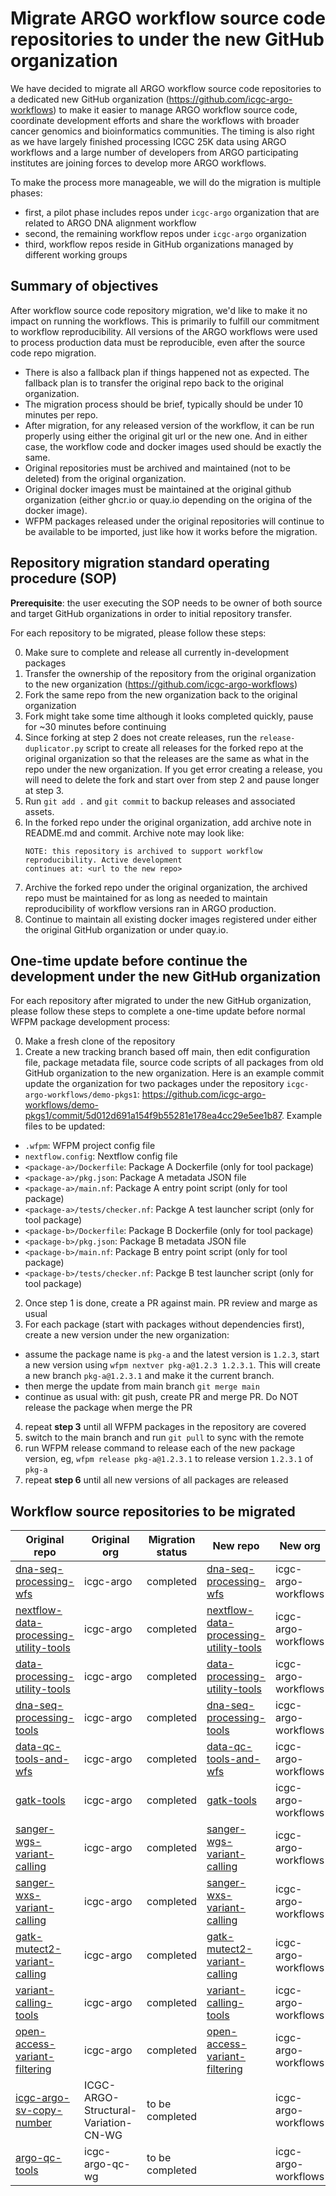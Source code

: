 # Migrate ARGO workflow source code repositories to under the new GitHub organization

We have decided to migrate all ARGO workflow source code repositories to a dedicated new
GitHub organization (https://github.com/icgc-argo-workflows) to make it easier to manage
ARGO workflow source code, coordinate development efforts and share the workflows with
broader cancer genomics and bioinformatics communities. The timing is also right as we have
largely finished processing ICGC 25K data using ARGO workflows and a large number of
developers from ARGO participating institutes are joining forces to develop more ARGO workflows.

To make the process more manageable, we will do the migration is multiple phases:
* first, a pilot phase includes repos under `icgc-argo` organization that are related to ARGO DNA alignment workflow
* second, the remaining workflow repos under `icgc-argo` organization
* third, workflow repos reside in GitHub organizations managed by different working groups


## Summary of objectives

After workflow source code repository migration, we'd like to make it no impact on running the workflows. This
is primarily to fulfill our commitment to workflow reproducibility. All versions of the ARGO workflows were used
to process production data must be reproducible, even after the source code repo migration.

* There is also a fallback plan if things happened not as expected. The fallback plan is to transfer the
  original repo back to the original organization.
* The migration process should be brief, typically should be under 10 minutes per repo.
* After migration, for any released version of the workflow, it can be run properly using either the original
  git url or the new one. And in either case, the workflow code and docker images used should be exactly the same.
* Original repositories must be archived and maintained (not to be deleted) from the original organization.
* Original docker images must be maintained at the original github organization (either ghcr.io or quay.io
  depending on the origina of the docker image).
* WFPM packages released under the original repositories will continue to be available to be imported, just like
  how it works before the migration.


## Repository migration standard operating procedure (SOP)

**Prerequisite**: the user executing the SOP needs to be owner of both source and target
GitHub organizations in order to initial repository transfer.

For each repository to be migrated, please follow these steps:

0. Make sure to complete and release all currently in-development packages
1. Transfer the ownership of the repository from the original organization to the new organization (https://github.com/icgc-argo-workflows)
2. Fork the same repo from the new organization back to the original organization
3. Fork might take some time although it looks completed quickly, pause for ~30 minutes
   before continuing
4. Since forking at step 2 does not create releases, run the `release-duplicator.py` script to create all releases for
   the forked repo at the original organization so that the releases are the same as what in the repo under the new organization. If you get error creating a release, you
   will need to delete the fork and start over from step 2 and pause longer at step 3.
5. Run `git add .` and `git commit` to backup releases and associated assets.
6. In the forked repo under the original organization, add archive note in README.md and commit. Archive note may look like:
   ```
   NOTE: this repository is archived to support workflow reproducibility. Active development
   continues at: <url to the new repo>
   ```
7. Archive the forked repo under the original organization, the archived repo must be maintained for as long as
   needed to maintain reproducibility of workflow versions ran in ARGO production.
8. Continue to maintain all existing docker images registered under either the original GitHub organization or under quay.io.


## One-time update before continue the development under the new GitHub organization

For each repository after migrated to under the new GitHub organization, please follow
these steps to complete a one-time update before normal WFPM package development process:

0. Make a fresh clone of the repository
1. Create a new tracking branch based off main, then edit configuration file, package metadata file, source code
scripts of all packages from old GitHub organization to the new organization. Here
is an example commit update the organization for two packages under the repository
`icgc-argo-workflows/demo-pkgs1`: https://github.com/icgc-argo-workflows/demo-pkgs1/commit/5d012d691a154f9b55281e178ea4cc29e5ee1b87. Example files to be updated:
  * `.wfpm`: WFPM project config file
  * `nextflow.config`: Nextflow config file
  * `<package-a>/Dockerfile`: Package A Dockerfile (only for tool package)
  * `<package-a>/pkg.json`: Package A metadata JSON file
  * `<package-a>/main.nf`: Package A entry point script (only for tool package)
  * `<package-a>/tests/checker.nf`: Packge A test launcher script (only for tool package)
  * `<package-b>/Dockerfile`: Package B Dockerfile (only for tool package)
  * `<package-b>/pkg.json`: Package B metadata JSON file
  * `<package-b>/main.nf`: Package B entry point script (only for tool package)
  * `<package-b>/tests/checker.nf`: Packge B test launcher script (only for tool package)
2. Once step 1 is done, create a PR against main. PR review and marge as usual
3. For each package (start with packages without dependencies first), create a new version under the new organization:
 * assume the package name is `pkg-a` and the latest version is `1.2.3`, start a new
   version using `wfpm nextver pkg-a@1.2.3 1.2.3.1`. This will create a new branch
   `pkg-a@1.2.3.1` and make it the current branch.
 * then merge the update from main branch `git merge main`
 * continue as usual with: git push, create PR and merge PR. Do NOT release the
   package when merge the PR
4. repeat **step 3** until all WFPM packages in the repository are covered
5. switch to the main branch and run `git pull` to sync with the remote
6. run WFPM release command to release each of the new package version, eg,
   `wfpm release pkg-a@1.2.3.1` to release version `1.2.3.1` of `pkg-a`
7. repeat **step 6** until all new versions of all packages are released


## Workflow source repositories to be migrated

| Original repo                         |   Original org        | Migration status |  New repo | New org |
|---------------------------------------|-----------------------|------------------|-----------|----------|
| [dna-seq-processing-wfs](https://github.com/icgc-argo/dna-seq-processing-wfs)  | icgc-argo  | completed | [dna-seq-processing-wfs](https://github.com/icgc-argo-workflows/dna-seq-processing-wfs)  | icgc-argo-workflows |
| [nextflow-data-processing-utility-tools](https://github.com/icgc-argo/nextflow-data-processing-utility-tools) | icgc-argo | completed | [nextflow-data-processing-utility-tools](https://github.com/icgc-argo-workflows/nextflow-data-processing-utility-tools) | icgc-argo-workflows  |
| [data-processing-utility-tools](https://github.com/icgc-argo/data-processing-utility-tools)  |  icgc-argo  | completed |  [data-processing-utility-tools](https://github.com/icgc-argo-workflows/data-processing-utility-tools)   | icgc-argo-workflows  |
| [dna-seq-processing-tools](https://github.com/icgc-argo/dna-seq-processing-tools)  | icgc-argo  | completed |  [dna-seq-processing-tools](https://github.com/icgc-argo-workflows/dna-seq-processing-tools)  | icgc-argo-workflows |
| [data-qc-tools-and-wfs](https://github.com/icgc-argo/data-qc-tools-and-wfs)  | icgc-argo  | completed | [data-qc-tools-and-wfs](https://github.com/icgc-argo-workflows/data-qc-tools-and-wfs)  | icgc-argo-workflows |
| [gatk-tools](https://github.com/icgc-argo/gatk-tools)                        | icgc-argo  | completed | [gatk-tools](https://github.com/icgc-argo-workflows/gatk-tools)  | icgc-argo-workflows |
| [sanger-wgs-variant-calling](https://github.com/icgc-argo/sanger-wgs-variant-calling)                        | icgc-argo  | completed | [sanger-wgs-variant-calling](https://github.com/icgc-argo-workflows/sanger-wgs-variant-calling)   | icgc-argo-workflows |
| [sanger-wxs-variant-calling](https://github.com/icgc-argo/sanger-wxs-variant-calling)                        | icgc-argo  | completed | [sanger-wxs-variant-calling](https://github.com/icgc-argo-workflows/sanger-wxs-variant-calling)  | icgc-argo-workflows |
| [gatk-mutect2-variant-calling](https://github.com/icgc-argo/gatk-mutect2-variant-calling)                        | icgc-argo  | completed | [gatk-mutect2-variant-calling](https://github.com/icgc-argo-workflows/gatk-mutect2-variant-calling)  | icgc-argo-workflows |
| [variant-calling-tools](https://github.com/icgc-argo/variant-calling-tools)                        | icgc-argo  | completed | [variant-calling-tools](https://github.com/icgc-argo-workflows/variant-calling-tools)  | icgc-argo-workflows |
| [open-access-variant-filtering](https://github.com/icgc-argo/open-access-variant-filtering)                        | icgc-argo  | completed | [open-access-variant-filtering](https://github.com/icgc-argo-workflows/open-access-variant-filtering)  | icgc-argo-workflows |
| [icgc-argo-sv-copy-number](https://github.com/ICGC-ARGO-Structural-Variation-CN-WG/icgc-argo-sv-copy-number) | ICGC-ARGO-Structural-Variation-CN-WG  | to be completed |   | icgc-argo-workflows |
| [argo-qc-tools](https://github.com/icgc-argo-qc-wg/argo-qc-tools) | icgc-argo-qc-wg  | to be completed |   | icgc-argo-workflows |

